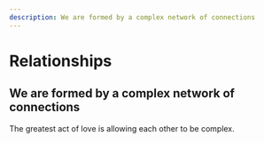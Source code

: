 ```yaml
---
description: We are formed by a complex network of connections
---
```


# Relationships

## We are formed by a complex network of connections

The greatest act of love is allowing each other to be complex.
